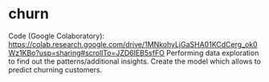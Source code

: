 # churn
Code (Google Colaboratory): https://colab.research.google.com/drive/1MNkohyLjGaSHA01KCdCerg_ok0Wz1KBo?usp=sharing#scrollTo=JZD6IEB5sfFO
Performing data exploration to find out the patterns/additional insights. Create the model which allows to predict churning customers.
